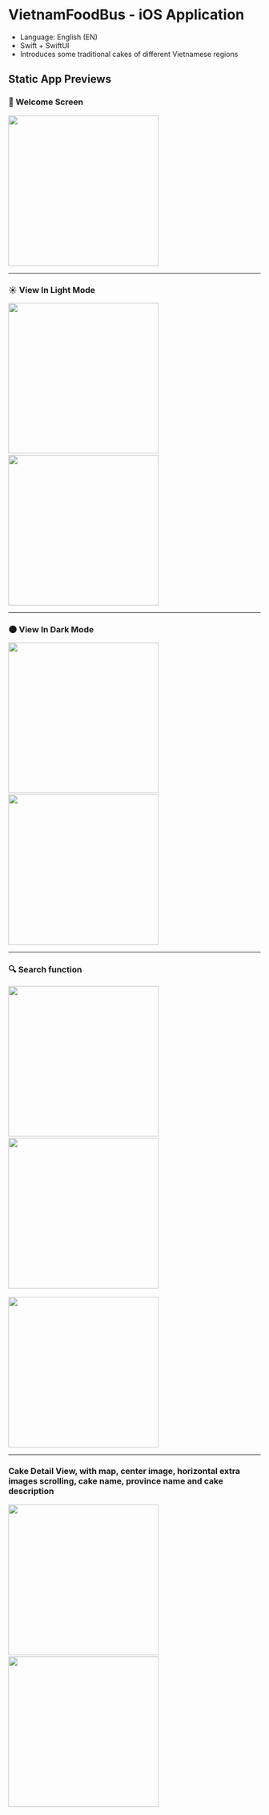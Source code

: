 # VietnamFoodBus - iOS Application

- Language: English (EN)
- Swift + SwiftUI
- Introduces some traditional cakes of different Vietnamese regions

## Static App Previews
### 👋 Welcome Screen
<kbd>
  <img src="https://github.com/snowman72/VietnamFoodBus/assets/116778424/5f18ac74-e0cb-4232-8002-7be04bb01420" width= "300" />
</kbd>
<hr>

### ☀️ View In Light Mode
<kbd>
  <img src="https://github.com/snowman72/VietnamFoodBus/assets/116778424/e4fad699-dbf8-496c-b854-710d7b0714bd" width= "300" />
</kbd>
&nbsp;&nbsp;&nbsp;&nbsp;&nbsp;&nbsp;&nbsp;&nbsp;&nbsp;&nbsp;&nbsp;&nbsp;&nbsp;
<kbd>
  <img src="https://github.com/snowman72/VietnamFoodBus/assets/116778424/18805beb-f1dc-43c9-aa5c-0f48bbae65a4" width= "300" />
</kbd>
<hr>

### 🌑 View In Dark Mode
<kbd>
  <img src="https://github.com/snowman72/VietnamFoodBus/assets/116778424/ef3d8450-930d-4059-92c8-e4066e95a639" width= "300" />
</kbd>
&nbsp;&nbsp;&nbsp;&nbsp;&nbsp;&nbsp;&nbsp;&nbsp;&nbsp;&nbsp;&nbsp;&nbsp;&nbsp;
<kbd>
  <img src="https://github.com/snowman72/VietnamFoodBus/assets/116778424/f1c8f06a-3149-4028-b799-7c13dc73fe39" width= "300" />
</kbd>
<hr>

### 🔍 Search function
<kbd>
  <img src="https://github.com/snowman72/VietnamFoodBus/assets/116778424/019180ed-4f56-4334-a48f-7e9cea97acd1" width= "300" />
</kbd>
&nbsp;&nbsp;&nbsp;&nbsp;&nbsp;&nbsp;&nbsp;&nbsp;&nbsp;&nbsp;&nbsp;&nbsp;&nbsp;
<kbd>
  <img src="https://github.com/snowman72/VietnamFoodBus/assets/116778424/c83c33f4-2055-496c-92d6-7600b7110592" width= "300" />
</kbd>
<br /><br />
<kbd>
  <img src="https://github.com/snowman72/VietnamFoodBus/assets/116778424/fec1eb3a-c650-4e62-b5f9-b1a81b9ff96e" width= "300" />
</kbd>
<hr>

### Cake Detail View, with map, center image, horizontal extra images scrolling, cake name, province name and cake description
<kbd>
<img src="https://github.com/snowman72/VietnamFoodBus/assets/116778424/7998eec8-11b3-4bc7-9d6b-a3ae58a12f54" width= "300" />
</kbd>
&nbsp;&nbsp;&nbsp;&nbsp;&nbsp;&nbsp;&nbsp;&nbsp;&nbsp;&nbsp;&nbsp;&nbsp;&nbsp;
<kbd>
<img src="https://github.com/snowman72/VietnamFoodBus/assets/116778424/96899f81-e21b-4b40-9f98-0dc7bee3dec4" width= "300" />
</kbd>

